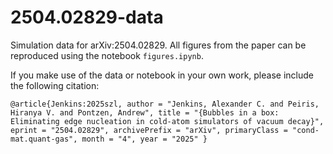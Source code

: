 # 2504.02829-data

Simulation data for arXiv:2504.02829.
All figures from the paper can be reproduced using the notebook `figures.ipynb`.

If you make use of the data or notebook in your own work, please include the following citation:

`@article{Jenkins:2025szl,
    author = "Jenkins, Alexander C. and Peiris, Hiranya V. and Pontzen, Andrew",
    title = "{Bubbles in a box: Eliminating edge nucleation in cold-atom simulators of vacuum decay}",
    eprint = "2504.02829",
    archivePrefix = "arXiv",
    primaryClass = "cond-mat.quant-gas",
    month = "4",
    year = "2025"
}`
